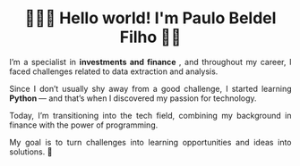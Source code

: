 <h1 align="center"> 👨🏻‍💻 Hello world! I'm Paulo Beldel Filho 👋🏻 </h1> 

<p style="text-align: justify;"> I’m a specialist in <b> investments and finance </b>, and throughout my career, I faced challenges related to data extraction and analysis. </p>    
<p style="text-align: justify;"> Since I don’t usually shy away from a good challenge, I started learning <b> Python </b> — and that’s when I discovered my passion for technology. </p>
<p style="text-align: justify;"> Today, I’m transitioning into the tech field, combining my background in finance with the power of programming. </p>  
<p style="text-align: justify;"> My goal is to turn challenges into learning opportunities and ideas into solutions. 🚀 </p>


<!--
**paulobeldel/paulobeldel** is a ✨ _special_ ✨ repository because its `README.md` (this file) appears on your GitHub profile.

Here are some ideas to get you started:

- 🔭 I’m currently working on ...
- 🌱 I’m currently learning ...
- 👯 I’m looking to collaborate on ...
- 🤔 I’m looking for help with ...
- 💬 Ask me about ...
- 📫 How to reach me: ...
- 😄 Pronouns: ...
- ⚡ Fun fact: ...
-->
